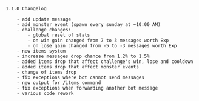 
    1.1.0 Changelog

        - add update message
        - add monster event (spawn every sunday at ~10:00 AM)
        - challenge changes:
            - global reset of stats
            - on win gain changed from 7 to 3 messages worth Exp
            - on lose gain changed from -5 to -3 messages worth Exp
        - new items system
        - increase messages drop chance from 1.2% to 1.5%
        - added items drop that affect challenge's win, lose and cooldown
        - added items drop that affect monster events
        - change of items drop
        - fix exceptions where bot cannot send messages
        - new output for /items command
        - fix exceptions when forwarding another bot message
        - various code rework